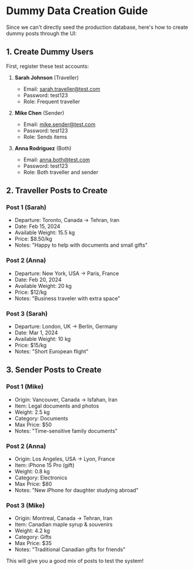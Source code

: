 # Dummy Data Creation Guide

Since we can't directly seed the production database, here's how to create dummy posts through the UI:

## 1. Create Dummy Users

First, register these test accounts:

1. **Sarah Johnson** (Traveller)
   - Email: sarah.traveller@test.com
   - Password: test123
   - Role: Frequent traveller

2. **Mike Chen** (Sender)
   - Email: mike.sender@test.com
   - Password: test123
   - Role: Sends items

3. **Anna Rodriguez** (Both)
   - Email: anna.both@test.com
   - Password: test123
   - Role: Both traveller and sender

## 2. Traveller Posts to Create

### Post 1 (Sarah)
- Departure: Toronto, Canada → Tehran, Iran
- Date: Feb 15, 2024
- Available Weight: 15.5 kg
- Price: $8.50/kg
- Notes: "Happy to help with documents and small gifts"

### Post 2 (Anna)
- Departure: New York, USA → Paris, France
- Date: Feb 20, 2024
- Available Weight: 20 kg
- Price: $12/kg
- Notes: "Business traveler with extra space"

### Post 3 (Sarah)
- Departure: London, UK → Berlin, Germany
- Date: Mar 1, 2024
- Available Weight: 10 kg
- Price: $15/kg
- Notes: "Short European flight"

## 3. Sender Posts to Create

### Post 1 (Mike)
- Origin: Vancouver, Canada → Isfahan, Iran
- Item: Legal documents and photos
- Weight: 2.5 kg
- Category: Documents
- Max Price: $50
- Notes: "Time-sensitive family documents"

### Post 2 (Anna)
- Origin: Los Angeles, USA → Lyon, France
- Item: iPhone 15 Pro (gift)
- Weight: 0.8 kg
- Category: Electronics
- Max Price: $80
- Notes: "New iPhone for daughter studying abroad"

### Post 3 (Mike)
- Origin: Montreal, Canada → Tehran, Iran
- Item: Canadian maple syrup & souvenirs
- Weight: 4.2 kg
- Category: Gifts
- Max Price: $35
- Notes: "Traditional Canadian gifts for friends"

This will give you a good mix of posts to test the system!